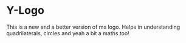 # Y-Logo
This is a new and a better version of ms logo. Helps in understanding quadrilaterals, circles and yeah a bit a maths too! 

